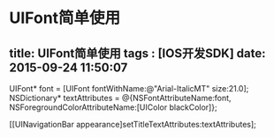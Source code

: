 ﻿# UIFont简单使用
title: UIFont简单使用
tags : [IOS开发SDK]
date: 2015-09-24 11:50:07
---


UIFont* font = [UIFont fontWithName:@"Arial-ItalicMT" size:21.0]; 
NSDictionary* textAttributes = @{NSFontAttributeName:font, 
NSForegroundColorAttributeName:[UIColor blackColor]}; 

[[UINavigationBar appearance]setTitleTextAttributes:textAttributes]; 




